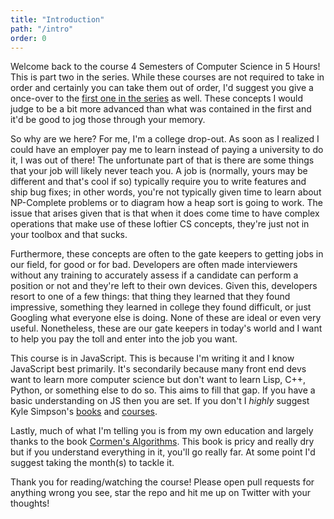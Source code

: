 ```yaml
---
title: "Introduction"
path: "/intro"
order: 0
---
```


Welcome back to the course 4 Semesters of Computer Science in 5 Hours! This is part two in the series. While these courses are not required to take in order and certainly you can take them out of order, I'd suggest you give a once-over to the [first one in the series][first] as well. These concepts I would judge to be a bit more advanced than what was contained in the first and it'd be good to jog those through your memory.

So why are we here? For me, I'm a college drop-out. As soon as I realized I could have an employer pay me to learn instead of paying a university to do it, I was out of there! The unfortunate part of that is there are some things that your job will likely never teach you. A job is (normally, yours may be different and that's cool if so) typically require you to write features and ship bug fixes; in other words, you're not typically given time to learn about NP-Complete problems or to diagram how a heap sort is going to work. The issue that arises given that is that when it does come time to have complex operations that make use of these loftier CS concepts, they're just not in your toolbox and that sucks.

Furthermore, these concepts are often to the gate keepers to getting jobs in our field, for good or for bad. Developers are often made interviewers without any training to accurately assess if a candidate can perform a position or not and they're left to their own devices. Given this, developers resort to one of a few things: that thing they learned that they found impressive, something they learned in college they found difficult, or just Googling what everyone else is doing. None of these are ideal or even very useful. Nonetheless, these are our gate keepers in today's world and I want to help you pay the toll and enter into the job you want.

This course is in JavaScript. This is because I'm writing it and I know JavaScript best primarily. It's secondarily because many front end devs want to learn more computer science but don't want to learn Lisp, C++, Python, or something else to do so. This aims to fill that gap. If you have a basic understanding on JS then you are set. If you don't I _highly_ suggest Kyle Simpson's [books][books] and [courses][courses].

Lastly, much of what I'm telling you is from my own education and largely thanks to the book [Cormen's Algorithms][cormen]. This book is pricy and really dry but if you understand everything in it, you'll go really far. At some point I'd suggest taking the month(s) to tackle it.

Thank you for reading/watching the course! Please open pull requests for anything wrong you see, star the repo and hit me up on Twitter with your thoughts!

[first]: https://btholt.github.io/four-semesters-of-cs/
[books]: https://smile.amazon.com/You-Dont-Know-Js-Book/dp/B01AY9P0P6
[courses]: https://frontendmasters.com/courses/javascript-basics/
[cormen]: https://smile.amazon.com/Introduction-Algorithms-3rd-MIT-Press/dp/0262033844
[twitter]: https://www.twitter.com/holtbt

